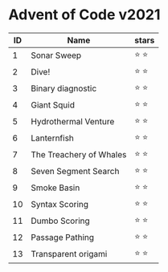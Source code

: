 # Advent of Code v2021

| ID | Name                     |   stars       |
-----|--------------------------|---------------|
|  1 | Sonar Sweep              | :star: :star: |
|  2 | Dive!                    | :star: :star: |
|  3 | Binary diagnostic        | :star: :star: |
|  4 | Giant Squid              | :star: :star: |
|  5 | Hydrothermal Venture     | :star: :star: |
|  6 | Lanternfish              | :star: :star: |
|  7 | The Treachery of Whales  | :star: :star: |
|  8 | Seven Segment Search     | :star: :star: |
|  9 | Smoke Basin              | :star: :star: |
| 10 | Syntax Scoring           | :star: :star: |
| 11 | Dumbo Scoring            | :star: :star: |
| 12 | Passage Pathing          | :star: :star: |
| 13 | Transparent origami      | :star: :star: |
